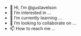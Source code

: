 - 👋 Hi, I’m @gustavelson
- 👀 I’m interested in ...
- 🌱 I’m currently learning ...
- 💞️ I’m looking to collaborate on ...
- 📫 How to reach me ...

<!---
gustavelson/gustavelson is a ✨ special ✨ repository because its `README.md` (this file) appears on your GitHub profile.
You can click the Preview link to take a look at your changes.
--->
